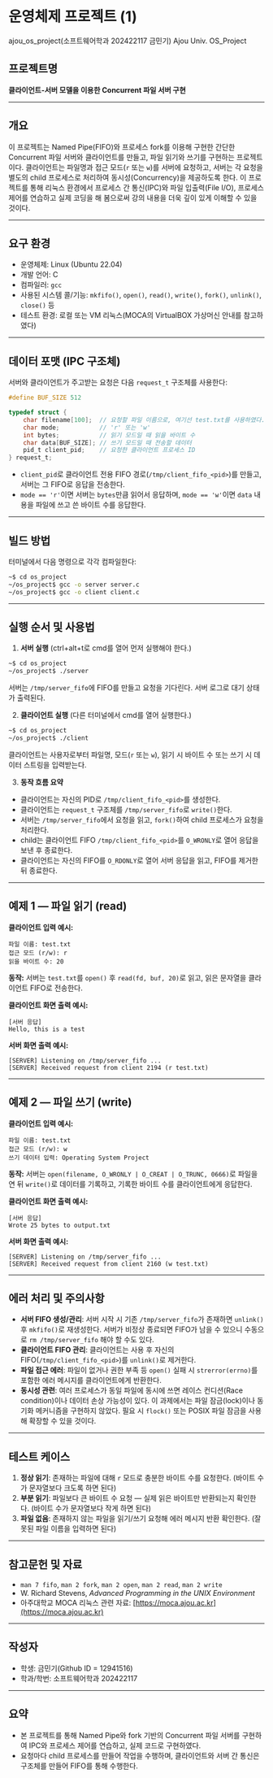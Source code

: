 # 운영체제 프로젝트 (1)
ajou_os_project(소프트웨어학과 202422117 금민기)
Ajou Univ. OS_Project

## 프로젝트명

**클라이언트-서버 모델을 이용한 Concurrent 파일 서버 구현**

---

## 개요

이 프로젝트는 Named Pipe(FIFO)와 프로세스 fork를 이용해 구현한 간단한 Concurrent 파일 서버와 클라이언트를 만들고, 파일 읽기와 쓰기를 구현하는 프로젝트이다. 클라이언트는 파일명과 접근 모드(`r` 또는 `w`)를 서버에 요청하고, 서버는 각 요청을 별도의 child 프로세스로 처리하여 동시성(Concurrency)을 제공하도록 한다. 이 프로젝트를 통해 리눅스 환경에서 프로세스 간 통신(IPC)와 파일 입출력(File I/O), 프로세스 제어를 연습하고 실제 코딩을 해 봄으로써 강의 내용을 더욱 깊이 있게 이해할 수 있을 것이다.

---

## 요구 환경

* 운영체제: Linux (Ubuntu 22.04)
* 개발 언어: C
* 컴파일러: `gcc`
* 사용된 시스템 콜/기능: `mkfifo()`, `open()`, `read()`, `write()`, `fork()`, `unlink()`, `close()` 등
* 테스트 환경: 로컬 또는 VM 리눅스(MOCA의 VirtualBOX 가상머신 안내를 참고하였다)

---

## 데이터 포맷 (IPC 구조체)

서버와 클라이언트가 주고받는 요청은 다음 `request_t` 구조체를 사용한다:

```c
#define BUF_SIZE 512

typedef struct {
    char filename[100];  // 요청할 파일 이름으로, 여기선 test.txt를 사용하였다.
    char mode;           // 'r' 또는 'w'
    int bytes;           // 읽기 모드일 때 읽을 바이트 수
    char data[BUF_SIZE]; // 쓰기 모드일 때 전송할 데이터
    pid_t client_pid;    // 요청한 클라이언트 프로세스 ID
} request_t;
```

* `client_pid`로 클라이언트 전용 FIFO 경로(`/tmp/client_fifo_<pid>`)를 만들고, 서버는 그 FIFO로 응답을 전송한다.
* `mode == 'r'`이면 서버는 `bytes`만큼 읽어서 응답하며, `mode == 'w'`이면 `data` 내용을 파일에 쓰고 쓴 바이트 수를 응답한다.

---

## 빌드 방법

터미널에서 다음 명령으로 각각 컴파일한다:

```bash
~$ cd os_project
~/os_project$ gcc -o server server.c
~/os_project$ gcc -o client client.c
```

---

## 실행 순서 및 사용법

1. **서버 실행** (ctrl+alt+t로 cmd를 열어 먼저 실행해야 한다.)

```bash
~$ cd os_project
~/os_project$ ./server
```

서버는 `/tmp/server_fifo`에 FIFO를 만들고 요청을 기다린다. 서버 로그로 대기 상태가 출력된다.

2. **클라이언트 실행** (다른 터미널에서 cmd를 열어 실행한다.)

```bash
~$ cd os_project
~/os_project$ ./client
```

클라이언트는 사용자로부터 파일명, 모드(`r` 또는 `w`), 읽기 시 바이트 수 또는 쓰기 시 데이터 스트링을 입력받는다.

3. **동작 흐름 요약**

* 클라이언트는 자신의 PID로 `/tmp/client_fifo_<pid>`를 생성한다.
* 클라이언트는 `request_t` 구조체를 `/tmp/server_fifo`로 `write()`한다.
* 서버는 `/tmp/server_fifo`에서 요청을 읽고, `fork()`하여 child 프로세스가 요청을 처리한다.
* child는 클라이언트 FIFO `/tmp/client_fifo_<pid>`를 `O_WRONLY`로 열어 응답을 보낸 후 종료한다.
* 클라이언트는 자신의 FIFO를 `O_RDONLY`로 열어 서버 응답을 읽고, FIFO를 제거한 뒤 종료한다.

---

## 예제 1 — 파일 읽기 (read)

**클라이언트 입력 예시:**

```
파일 이름: test.txt
접근 모드 (r/w): r
읽을 바이트 수: 20
```

**동작:** 서버는 `test.txt`를 `open()` 후 `read(fd, buf, 20)`로 읽고, 읽은 문자열을 클라이언트 FIFO로 전송한다.

**클라이언트 화면 출력 예시:**

```
[서버 응답]
Hello, this is a test
```

**서버 화면 출력 예시:**

```
[SERVER] Listening on /tmp/server_fifo ...
[SERVER] Received request from client 2194 (r test.txt)
```

---

## 예제 2 — 파일 쓰기 (write)

**클라이언트 입력 예시:**

```
파일 이름: test.txt
접근 모드 (r/w): w
쓰기 데이터 입력: Operating System Project
```

**동작:** 서버는 `open(filename, O_WRONLY | O_CREAT | O_TRUNC, 0666)`로 파일을 연 뒤 `write()`로 데이터를 기록하고, 기록한 바이트 수를 클라이언트에게 응답한다.

**클라이언트 화면 출력 예시:**

```
[서버 응답]
Wrote 25 bytes to output.txt
```

**서버 화면 출력 예시:**

```
[SERVER] Listening on /tmp/server_fifo ...
[SERVER] Received request from client 2160 (w test.txt)
```

---

## 에러 처리 및 주의사항

* **서버 FIFO 생성/관리**: 서버 시작 시 기존 `/tmp/server_fifo`가 존재하면 `unlink()` 후 `mkfifo()`로 재생성한다. 서버가 비정상 종료되면 FIFO가 남을 수 있으니 수동으로 `rm /tmp/server_fifo` 해야 할 수도 있다.
* **클라이언트 FIFO 관리**: 클라이언트는 사용 후 자신의 FIFO(`/tmp/client_fifo_<pid>`)를 `unlink()`로 제거한다.
* **파일 접근 에러**: 파일이 없거나 권한 부족 등 `open()` 실패 시 `strerror(errno)`를 포함한 에러 메시지를 클라이언트에게 반환한다.
* **동시성 관련**: 여러 프로세스가 동일 파일에 동시에 쓰면 레이스 컨디션(Race condition)이나 데이터 손상 가능성이 있다. 이 과제에서는 파일 잠금(lock)이나 동기화 메커니즘을 구현하지 않았다. 필요 시 `flock()` 또는 POSIX 파일 잠금을 사용해 확장할 수 있을 것이다.

---

## 테스트 케이스

1. **정상 읽기**: 존재하는 파일에 대해 `r` 모드로 충분한 바이트 수를 요청한다. (바이트 수가 문자열보다 크도록 하면 된다)
2. **부분 읽기**: 파일보다 큰 바이트 수 요청 — 실제 읽은 바이트만 반환되는지 확인한다. (바이트 수가 문자열보다 작게 하면 된다)
3. **파일 없음**: 존재하지 않는 파일을 읽기/쓰기 요청해 에러 메시지 반환 확인한다. (잘못된 파일 이름을 입력하면 된다)

---

## 참고문헌 및 자료

* `man 7 fifo`, `man 2 fork`, `man 2 open`, `man 2 read`, `man 2 write`
* W. Richard Stevens, *Advanced Programming in the UNIX Environment*
* 아주대학교 MOCA 리눅스 관련 자료: [https://moca.ajou.ac.kr](https://moca.ajou.ac.kr)

---

## 작성자

* 학생: 금민기(Github ID = 12941516)
* 학과/학번: 소프트웨어학과 202422117

---

## 요약

* 본 프로젝트를 통해 Named Pipe와 fork 기반의 Concurrent 파일 서버를 구현하여 IPC와 프로세스 제어를 연습하고, 실제 코드로 구현하였다.
* 요청마다 child 프로세스를 만들어 작업을 수행하며, 클라이언트와 서버 간 통신은 구조체를 만들어 FIFO를 통해 수행한다.
